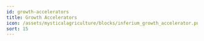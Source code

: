 ```yaml
---
id: growth-accelerators
title: Growth Accelerators
icon: /assets/mysticalagriculture/blocks/inferium_growth_accelerator.png
sort: 15
---
```


